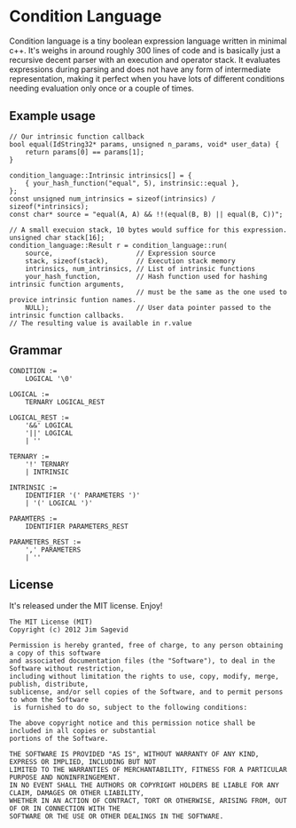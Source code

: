 Condition Language
==================

Condition language is a tiny boolean expression language written in minimal c++.
It's weighs in around roughly 300 lines of code and is basically just a recursive
decent parser with an execution and operator stack. It evaluates expressions during
parsing and does not have any form of intermediate representation, making it perfect
when you have lots of different conditions needing evaluation only once or a couple of times. 

Example usage
-------------
	// Our intrinsic function callback
    bool equal(IdString32* params, unsigned n_params, void* user_data) {
	    return params[0] == params[1];
    }

	condition_language::Intrinsic intrinsics[] = {
		{ your_hash_function("equal", 5), instrinsic::equal },
	};
	const unsigned num_intrinsics = sizeof(intrinsics) / sizeof(*intrinsics);
	const char* source = "equal(A, A) && !!(equal(B, B) || equal(B, C))";

	// A small execuion stack, 10 bytes would suffice for this expression.
	unsigned char stack[16];
	condition_language::Result r = condition_language::run(
		source,                     // Expression source
		stack, sizeof(stack),       // Execution stack memory
		intrinsics, num_intrinsics, // List of intrinsic functions
		your_hash_function,         // Hash function used for hashing intrinsic function arguments,
							        // must be the same as the one used to provice intrinsic funtion names.
		NULL);                      // User data pointer passed to the intrinsic function callbacks.
	// The resulting value is available in r.value

Grammar
-------
	CONDITION :=
		LOGICAL '\0'
	
	LOGICAL :=
		TERNARY LOGICAL_REST

	LOGICAL_REST :=
		'&&' LOGICAL
		'||' LOGICAL
		| ''

	TERNARY :=
		'!' TERNARY
		| INTRINSIC

	INTRINSIC :=
		IDENTIFIER '(' PARAMETERS ')'
		| '(' LOGICAL ')'

	PARAMTERS :=
		IDENTIFIER PARAMETERS_REST
	
	PARAMETERS_REST :=
		',' PARAMETERS
		| ''

License
-------
It's released under the MIT license. Enjoy!

    The MIT License (MIT)
    Copyright (c) 2012 Jim Sagevid
 
    Permission is hereby granted, free of charge, to any person obtaining a copy of this software
    and associated documentation files (the "Software"), to deal in the Software without restriction,
    including without limitation the rights to use, copy, modify, merge, publish, distribute,
    sublicense, and/or sell copies of the Software, and to permit persons to whom the Software
     is furnished to do so, subject to the following conditions:
 
    The above copyright notice and this permission notice shall be included in all copies or substantial
    portions of the Software.
 
    THE SOFTWARE IS PROVIDED "AS IS", WITHOUT WARRANTY OF ANY KIND, EXPRESS OR IMPLIED, INCLUDING BUT NOT
    LIMITED TO THE WARRANTIES OF MERCHANTABILITY, FITNESS FOR A PARTICULAR PURPOSE AND NONINFRINGEMENT.
    IN NO EVENT SHALL THE AUTHORS OR COPYRIGHT HOLDERS BE LIABLE FOR ANY CLAIM, DAMAGES OR OTHER LIABILITY,
    WHETHER IN AN ACTION OF CONTRACT, TORT OR OTHERWISE, ARISING FROM, OUT OF OR IN CONNECTION WITH THE
    SOFTWARE OR THE USE OR OTHER DEALINGS IN THE SOFTWARE.
